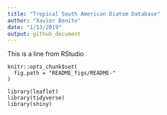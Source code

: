 ```yaml
---
title: "Tropical South American Diatom Database"
author: "Xavier Benito"
date: "1/13/2019"
output: github_document
---
```


This is a line from RStudio

```{r, echo = FALSE}
knitr::opts_chunk$set(
  fig.path = "README_figs/README-"
)
```


```{r pressure, echo=FALSE}
library(leaflet)
library(tidyverse)
library(shiny)
```
